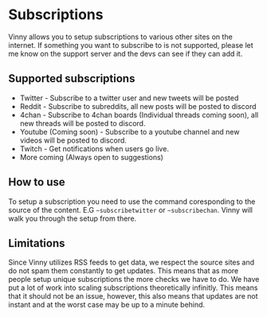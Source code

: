 # Subscriptions
Vinny allows you to setup subscriptions to various other sites on the internet. If something you want to subscribe to is not supported, please let me know on the support server and the devs can see if they can add it.

## Supported subscriptions
* Twitter - Subscribe to a twitter user and new tweets will be posted
* Reddit - Subscribe to subreddits, all new posts will be posted to discord
* 4chan - Subscribe to 4chan boards (Individual threads coming soon), all new threads will be posted to discord.
* Youtube (Coming soon) - Subscribe to a youtube channel and new videos will be posted to discord.
* Twitch - Get notifications when users go live.
* More coming (Always open to suggestions)

## How to use
To setup a subscription you need to use the command coresponding to the source of the content. E.G `~subscribetwitter` or `~subscribechan`. Vinny will walk you through the setup from there.  
  
## Limitations
Since Vinny utilizes RSS feeds to get data, we respect the source sites and do not spam them constantly to get updates. This means that as more people setup unique subscriptions the more checks we have to do.
We have put a lot of work into scaling subscriptions theoretically infinitly. This means that it should not be an issue, however, this also means that updates are not instant and at the worst case may be up to a minute behind.
